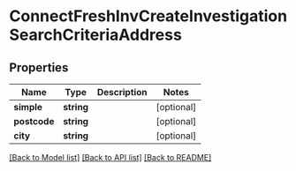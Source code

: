 # ConnectFreshInvCreateInvestigationSearchCriteriaAddress

## Properties
Name | Type | Description | Notes
------------ | ------------- | ------------- | -------------
**simple** | **string** |  | [optional] 
**postcode** | **string** |  | [optional] 
**city** | **string** |  | [optional] 

[[Back to Model list]](../../README.md#documentation-for-models) [[Back to API list]](../../README.md#documentation-for-api-endpoints) [[Back to README]](../../README.md)

